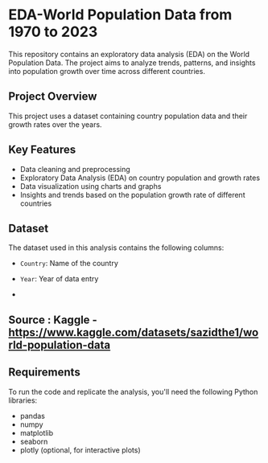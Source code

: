 # EDA-World Population Data from 1970 to 2023

This repository contains an exploratory data analysis (EDA) on the World Population Data. The project aims to analyze trends, patterns, and insights into population growth over time across different countries.

## Project Overview

This project uses a dataset containing country population data and their growth rates over the years.

## Key Features

- Data cleaning and preprocessing
- Exploratory Data Analysis (EDA) on country population and growth rates
- Data visualization using charts and graphs
- Insights and trends based on the population growth rate of different countries

## Dataset

The dataset used in this analysis contains the following columns:
- `Country`: Name of the country
- `Year`: Year of data entry

- 
## Source : Kaggle - https://www.kaggle.com/datasets/sazidthe1/world-population-data

## Requirements

To run the code and replicate the analysis, you'll need the following Python libraries:
- pandas
- numpy
- matplotlib
- seaborn
- plotly (optional, for interactive plots)
